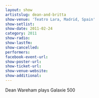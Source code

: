 ```yaml
---
layout: show
artistslug: dean-and-britta
show-venue: 'Teatro Lara, Madrid, Spain'
show-setlist: 
show-date: 2011-02-24
category: 2011
show-radio: 
show-lastfm: 
show-cancelled: 
performers: 
facebook-event-url: 
show-poster-url: 
show-ticket-url: 
show-venue-website: 
show-additional: 
---
```


Dean Wareham plays Galaxie 500
